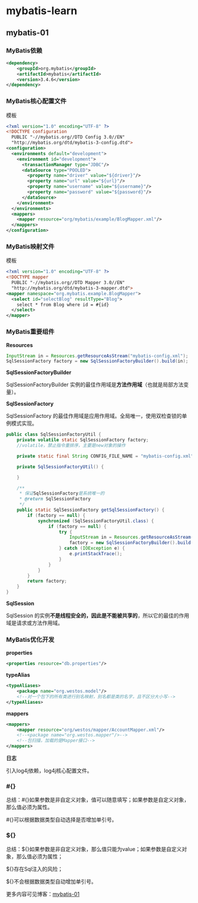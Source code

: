 # mybatis-learn

## mybatis-01

### MyBatis依赖

```xml
<dependency>
    <groupId>org.mybatis</groupId>
    <artifactId>mybatis</artifactId>
    <version>3.4.6</version>
</dependency>
```

### MyBatis核心配置文件

模板

```xml
<?xml version="1.0" encoding="UTF-8" ?>
<!DOCTYPE configuration
  PUBLIC "-//mybatis.org//DTD Config 3.0//EN"
  "http://mybatis.org/dtd/mybatis-3-config.dtd">
<configuration>
  <environments default="development">
    <environment id="development">
      <transactionManager type="JDBC"/>
      <dataSource type="POOLED">
        <property name="driver" value="${driver}"/>
        <property name="url" value="${url}"/>
        <property name="username" value="${username}"/>
        <property name="password" value="${password}"/>
      </dataSource>
    </environment>
  </environments>
  <mappers>
    <mapper resource="org/mybatis/example/BlogMapper.xml"/>
  </mappers>
</configuration>
```

### MyBatis映射文件

模板

```xml
<?xml version="1.0" encoding="UTF-8" ?>
<!DOCTYPE mapper
  PUBLIC "-//mybatis.org//DTD Mapper 3.0//EN"
  "http://mybatis.org/dtd/mybatis-3-mapper.dtd">
<mapper namespace="org.mybatis.example.BlogMapper">
  <select id="selectBlog" resultType="Blog">
    select * from Blog where id = #{id}
  </select>
</mapper>
```

### MyBatis重要组件

**Resources**

```java
InputStream in = Resources.getResourceAsStream("mybatis-config.xml");
SqlSessionFactory factory = new SqlSessionFactoryBuilder().build(in);
```

**SqlSessionFactoryBuilder**

SqlSessionFactoryBuilder 实例的最佳作用域是**方法作用域**（也就是局部方法变量）。

**SqlSessionFactory**

SqlSessionFactory 的最佳作用域是应用作用域。全局唯一，使用双检查锁的单例模式实现。

```java
public class SqlSessionFactoryUtil {
    private volatile static SqlSessionFactory factory;
    //volatile，禁止指令重排序，主要是new对象的操作

    private static final String CONFIG_FILE_NAME = "mybatis-config.xml";

    private SqlSessionFactoryUtil() {

    }

    /**
     * 保证SqlSessionFactory是系统唯一的
     * @return SqlSessionFactory
     */
    public static SqlSessionFactory getSqlSessionFactory() {
        if (factory == null) {
            synchronized (SqlSessionFactoryUtil.class) {
                if (factory == null) {
                    try {
                        InputStream in = Resources.getResourceAsStream(CONFIG_FILE_NAME);
                        factory = new SqlSessionFactoryBuilder().build(in);
                    } catch (IOException e) {
                        e.printStackTrace();
                    }
                }
            }
        }
        return factory;
    }
}
```

**SqlSession**

SqlSession 的实例**不是线程安全的，因此是不能被共享的**，所以它的最佳的作用域是请求或方法作用域。

### MyBatis优化开发

**properties**

```xml
<properties resource="db.properties"/>
```

**typeAlias**

```xml
<typeAliases>
    <package name="org.westos.model"/>
    <!--对一个包下的所有类进行别名映射，别名都是类的名字，且不区分大小写-->
</typeAliases>
```

**mappers**

```xml
<mappers>
    <mapper resource="org/westos/mapper/AccountMapper.xml"/>
    <!--<package name="org.westos.mapper"/>-->
    <!--包扫描，加载的是Mapper接口-->
</mappers>
```

**日志**

引入log4j依赖，log4j核心配置文件。

### #{}

总结：#{}如果参数是非自定义对象，值可以随意填写；如果参数是自定义对象，那么值必须为属性。

#{}可以根据数据类型自动选择是否增加单引号。

### ${}

总结：${}如果参数是非自定义对象，那么值只能为value；如果参数是自定义对象，那么值必须为属性；

${}存在Sql注入的风险；

${}不会根据数据类型自动增加单引号。



更多内容可见博客：[mybatis-01](https://blog.csdn.net/ShawnYue_08/article/details/108402198)
